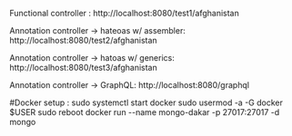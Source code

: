 Functional controller :
http://localhost:8080/test1/afghanistan

Annotation controller -> hateoas w/ assembler:
http://localhost:8080/test2/afghanistan

Annotation controller -> hatoas w/ generics:
http://localhost:8080/test3/afghanistan

Annotation controller -> GraphQL:
http://localhost:8080/graphql


#Docker setup :
sudo systemctl start docker
sudo usermod -a -G docker $USER
sudo reboot
docker run --name mongo-dakar -p 27017:27017 -d mongo

